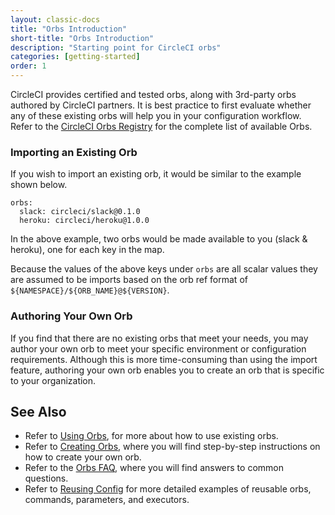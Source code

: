 ```yaml
---
layout: classic-docs
title: "Orbs Introduction"
short-title: "Orbs Introduction"
description: "Starting point for CircleCI orbs"
categories: [getting-started]
order: 1
---
```


CircleCI provides certified and tested orbs, along with 3rd-party orbs authored by CircleCI partners. It is best practice to first evaluate whether any of these existing orbs will help you in your configuration workflow. Refer to the [CircleCI Orbs Registry](https://circleci.com/) for the complete list of available Orbs. 

### Importing an Existing Orb

If you wish to import an existing orb, it would be similar to the example shown below.

```
orbs:
  slack: circleci/slack@0.1.0
  heroku: circleci/heroku@1.0.0
```

In the above example, two orbs would be made available to you (slack & heroku), one for each key in the map.

Because the values of the above keys under `orbs` are all scalar values they are assumed to be imports based on the orb ref format of `${NAMESPACE}/${ORB_NAME}@${VERSION}`. 

### Authoring Your Own Orb

If you find that there are no existing orbs that meet your needs, you may author your own orb to meet your specific environment or configuration requirements. Although this is more time-consuming than using the import feature, authoring your own orb enables you to create an orb that is specific to your organization.

## See Also
- Refer to [Using Orbs]({{site.baseurl}}/2.0/using-orbs/), for more about how to use existing orbs.
- Refer to [Creating Orbs]({{site.baseurl}}/2.0/creating-orbs/), where you will find step-by-step instructions on how to create your own orb.
- Refer to the [Orbs FAQ]({{site.baseurl}}/2.0/orbs-faq/), where you will find answers to common questions.
- Refer to [Reusing Config]({{site.baseurl}}/2.0/reusing-config/) for more detailed examples of reusable orbs, commands, parameters, and executors.
